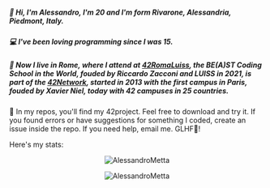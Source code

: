 <!--- ![Enigma image](170712045212-03-german-enigma-machine-auction-exlarge-169-krUG-U11003607069681gFD-1024x576@LaStampa.it.jpg) -->

##### 👋 Hi, I'm Alessandro, I'm 20 and I'm form Rivarone, Alessandria, Piedmont, Italy.

##### 💻 I've been loving programming since I was 15.

##### 📍 Now I live in Rome, where I attend at [42RomaLuiss](https://42roma.it/), the BE(A)ST Coding School in the World, fouded by Riccardo Zacconi and LUISS in 2021, is part of the [42Network](https://42.fr/en/network-42/), started in 2013 with the first campus in Paris, fouded by Xavier Niel, today with 42 campuses in 25 countries.

📂 In my repos, you'll find my 42project. Feel free to download and try it. If you found errors or have suggestions for something I coded, create an issue inside the repo. If you need help, email me. GLHF👾!

<!-- I'm also working on [my Italian 42Docs site](https://ametta42.github.io/42Docs_IT/) -->

Here's my stats:
<!--
<p align=center width=auto>
	<img src="https://badge42.herokuapp.com/api/stats/ametta"/>
</p>
-->
<p align=center width=auto>
	<img width=auto src="https://github-readme-stats.vercel.app/api?username=AlessandroMetta&show_icons=true&count_private=true" alt="AlessandroMetta" />
</p>
<p align=center width=auto>
	<img width=auto src="https://github-readme-stats-olive-nine.vercel.app/api/top-langs/?username=AlessandroMetta&layout=compact" alt="AlessandroMetta" />
</p>
